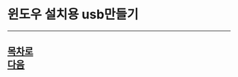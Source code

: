 윈도우 설치용 usb만들기
=======================

------------------------------------  
[목차로](https://github.com/isp829/-/blob/master/README.md)  
[다음](https://github.com/isp829/-/blob/master/lecture/lecture7.md)  
-----------------------------
    
